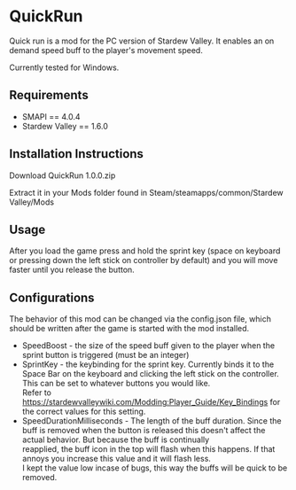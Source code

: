 # QuickRun

Quick run is a mod for the PC version of Stardew Valley. It enables an on demand speed buff to the player's movement speed.

Currently tested for Windows.

## Requirements
- SMAPI == 4.0.4
- Stardew Valley == 1.6.0

## Installation Instructions
Download QuickRun 1.0.0.zip

Extract it in your Mods folder found in Steam/steamapps/common/Stardew Valley/Mods

## Usage
After you load the game press and hold the sprint key (space on keyboard or pressing down the left stick on controller by default) and you will move faster until you release the button.


## Configurations
The behavior of this mod can be changed via the config.json file, which should be written after the game is started with the mod installed.

- SpeedBoost - the size of the speed buff given to the player when the sprint button is triggered (must be an integer)
- SprintKey - the keybinding for the sprint key. Currently binds it to the Space Bar on the keyboard and clicking the left stick on the controller. This can be set to whatever buttons you would like.<br>Refer to https://stardewvalleywiki.com/Modding:Player_Guide/Key_Bindings for the correct values for this setting.
- SpeedDurationMilliseconds - The length of the buff duration. Since the buff is removed when the button is released this doesn't affect the actual behavior. But because the buff is continually<br>reapplied, the buff icon in the top will flash when this happens. If that annoys you increase this value and it will flash less.<br>I kept the value low incase of bugs, this way the buffs will be quick to be removed.
